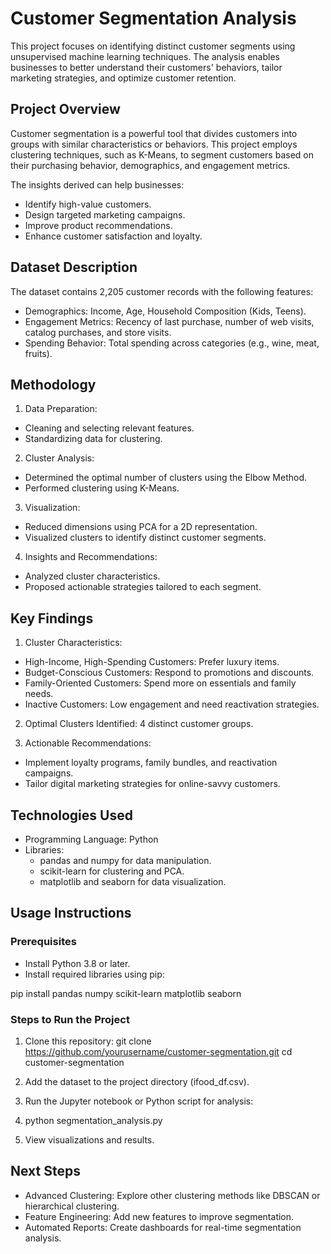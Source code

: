 # Customer Segmentation Analysis

This project focuses on identifying distinct customer segments using unsupervised machine learning techniques. The analysis enables businesses to better understand their customers' behaviors, tailor marketing strategies, and optimize customer retention.

## Project Overview
Customer segmentation is a powerful tool that divides customers into groups with similar characteristics or behaviors. This project employs clustering techniques, such as K-Means, to segment customers based on their purchasing behavior, demographics, and engagement metrics.

The insights derived can help businesses:

- Identify high-value customers.
- Design targeted marketing campaigns.
- Improve product recommendations.
- Enhance customer satisfaction and loyalty.

## Dataset Description
The dataset contains 2,205 customer records with the following features:

- Demographics: Income, Age, Household Composition (Kids, Teens).
- Engagement Metrics: Recency of last purchase, number of web visits, catalog purchases, and store visits.
- Spending Behavior: Total spending across categories (e.g., wine, meat, fruits).

## Methodology
1. Data Preparation:
- Cleaning and selecting relevant features.
- Standardizing data for clustering.

2. Cluster Analysis:
- Determined the optimal number of clusters using the Elbow Method.
- Performed clustering using K-Means.

3. Visualization:
- Reduced dimensions using PCA for a 2D representation.
- Visualized clusters to identify distinct customer segments.

4. Insights and Recommendations:
- Analyzed cluster characteristics.
- Proposed actionable strategies tailored to each segment.

## Key Findings
1. Cluster Characteristics:
- High-Income, High-Spending Customers: Prefer luxury items.
- Budget-Conscious Customers: Respond to promotions and discounts.
- Family-Oriented Customers: Spend more on essentials and family needs.
- Inactive Customers: Low engagement and need reactivation strategies.

2. Optimal Clusters Identified: 4 distinct customer groups.

3. Actionable Recommendations:
- Implement loyalty programs, family bundles, and reactivation campaigns.
- Tailor digital marketing strategies for online-savvy customers.

## Technologies Used
- Programming Language: Python
- Libraries:
  - pandas and numpy for data manipulation.
  - scikit-learn for clustering and PCA.
  - matplotlib and seaborn for data visualization.

## Usage Instructions
### Prerequisites
- Install Python 3.8 or later.
- Install required libraries using pip:

pip install pandas numpy scikit-learn matplotlib seaborn

### Steps to Run the Project
1. Clone this repository:
git clone https://github.com/yourusername/customer-segmentation.git
cd customer-segmentation

2. Add the dataset to the project directory (ifood_df.csv).

3. Run the Jupyter notebook or Python script for analysis:

4. python segmentation_analysis.py
5. View visualizations and results.

## Next Steps
- Advanced Clustering: Explore other clustering methods like DBSCAN or hierarchical clustering.
- Feature Engineering: Add new features to improve segmentation.
- Automated Reports: Create dashboards for real-time segmentation analysis.
